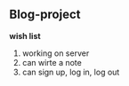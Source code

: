 ## Blog-project
**wish list**
1. working on server
2. can wirte a note
3. can sign up, log in, log out
